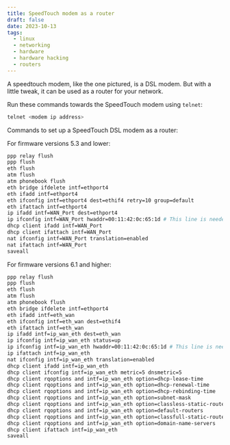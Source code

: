 ```yaml
---
title: SpeedTouch modem as a router
draft: false
date: 2023-10-13
tags:
  - linux
  - networking
  - hardware
  - hardware hacking
  - routers
---
```




A speedtouch modem, like the one pictured, is a DSL modem. But with a little tweak, it can be used as a router for your network.

Run these commands towards the SpeedTouch modem using `telnet`:

``` bash
telnet <modem ip address>
```

Commands to set up a SpeedTouch DSL modem as a router:

For firmware versions 5.3 and lower:

``` bash
ppp relay flush
ppp flush
eth flush
atm flush
atm phonebook flush
eth bridge ifdelete intf=ethport4
eth ifadd intf=ethport4
eth ifconfig intf=ethport4 dest=ethif4 retry=10 group=default
eth ifattach intf=ethport4
ip ifadd intf=WAN_Port dest=ethport4
ip ifconfig intf=WAN_Port hwaddr=00:11:42:0c:65:1d # This line is needed if MAC address cloning is required, otherwise it's not necessary
dhcp client ifadd intf=WAN_Port
dhcp client ifattach intf=WAN_Port
nat ifconfig intf=WAN_Port translation=enabled
nat ifattach intf=WAN_Port
saveall
```

For firmware versions 6.1 and higher:

``` bash
ppp relay flush
ppp flush
eth flush
atm flush
atm phonebook flush
eth bridge ifdelete intf=ethport4
eth ifadd intf=eth_wan
eth ifconfig intf=eth_wan dest=ethif4
eth ifattach intf=eth_wan
ip ifadd intf=ip_wan_eth dest=eth_wan
ip ifconfig intf=ip_wan_eth status=up
ip ifconfig intf=ip_wan_eth hwaddr=00:11:42:0c:65:1d # This line is needed if MAC address cloning is required, otherwise it's not necessary
ip ifattach intf=ip_wan_eth
nat ifconfig intf=ip_wan_eth translation=enabled
dhcp client ifadd intf=ip_wan_eth
dhcp client ifconfig intf=ip_wan_eth metric=5 dnsmetric=5
dhcp client rqoptions and intf=ip_wan_eth option=dhcp-lease-time
dhcp client rqoptions and intf=ip_wan_eth option=dhcp-renewal-time
dhcp client rqoptions and intf=ip_wan_eth option=dhcp-rebinding-time
dhcp client rqoptions and intf=ip_wan_eth option=subnet-mask
dhcp client rqoptions and intf=ip_wan_eth option=classless-static-routes
dhcp client rqoptions and intf=ip_wan_eth option=default-routers
dhcp client rqoptions and intf=ip_wan_eth option=classfull-static-routes
dhcp client rqoptions and intf=ip_wan_eth option=domain-name-servers
dhcp client ifattach intf=ip_wan_eth
saveall
```
